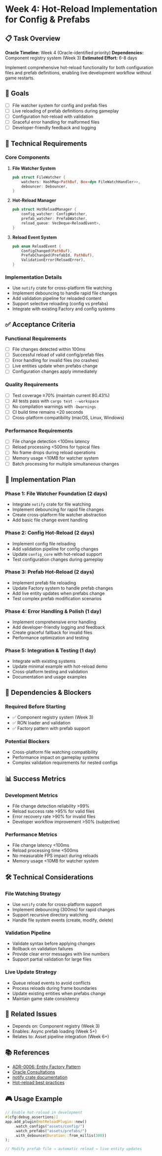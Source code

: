 # Week 4: Hot-Reload Implementation for Config & Prefabs

## 📋 Task Overview
**Oracle Timeline:** Week 4 (Oracle-identified priority)
**Dependencies:** Component registry system (Week 3)
**Estimated Effort:** 6-8 days

Implement comprehensive hot-reload functionality for both configuration files and prefab definitions, enabling live development workflow without game restarts.

## 🎯 Goals
- [ ] File watcher system for config and prefab files
- [ ] Live reloading of prefab definitions during gameplay
- [ ] Configuration hot-reload with validation
- [ ] Graceful error handling for malformed files
- [ ] Developer-friendly feedback and logging

## 🔧 Technical Requirements

### Core Components
1. **File Watcher System**
   ```rust
   pub struct FileWatcher {
       watchers: HashMap<PathBuf, Box<dyn FileWatchHandler>>,
       debouncer: Debouncer,
   }
   ```

2. **Hot-Reload Manager**
   ```rust
   pub struct HotReloadManager {
       config_watcher: ConfigWatcher,
       prefab_watcher: PrefabWatcher,
       reload_queue: VecDeque<ReloadEvent>,
   }
   ```

3. **Reload Event System**
   ```rust
   pub enum ReloadEvent {
       ConfigChanged(PathBuf),
       PrefabChanged(PrefabId, PathBuf),
       ValidationError(ReloadError),
   }
   ```

### Implementation Details
- Use `notify` crate for cross-platform file watching
- Implement debouncing to handle rapid file changes
- Add validation pipeline for reloaded content
- Support selective reloading (config vs prefabs)
- Integrate with existing Factory and config systems

## ✅ Acceptance Criteria

### Functional Requirements
- [ ] File changes detected within 100ms
- [ ] Successful reload of valid config/prefab files
- [ ] Error handling for invalid files (no crashes)
- [ ] Live entities update when prefabs change
- [ ] Configuration changes apply immediately

### Quality Requirements
- [ ] Test coverage ≥70% (maintain current 80.43%)
- [ ] All tests pass with `cargo test --workspace`
- [ ] No compilation warnings with `-Dwarnings`
- [ ] CI build time remains <20 seconds
- [ ] Cross-platform compatibility (macOS, Linux, Windows)

### Performance Requirements
- [ ] File change detection <100ms latency
- [ ] Reload processing <500ms for typical files
- [ ] No frame drops during reload operations
- [ ] Memory usage <10MB for watcher system
- [ ] Batch processing for multiple simultaneous changes

## 📝 Implementation Plan

### Phase 1: File Watcher Foundation (2 days)
- Integrate `notify` crate for file watching
- Implement debouncing for rapid file changes
- Create cross-platform file watcher abstraction
- Add basic file change event handling

### Phase 2: Config Hot-Reload (2 days)
- Implement config file reloading
- Add validation pipeline for config changes
- Update `config_core` with hot-reload support
- Test configuration changes during gameplay

### Phase 3: Prefab Hot-Reload (2 days)
- Implement prefab file reloading
- Update Factory system to handle prefab changes
- Add live entity updates when prefabs change
- Test complex prefab modification scenarios

### Phase 4: Error Handling & Polish (1 day)
- Implement comprehensive error handling
- Add developer-friendly logging and feedback
- Create graceful fallback for invalid files
- Performance optimization and testing

### Phase 5: Integration & Testing (1 day)
- Integrate with existing systems
- Update minimal example with hot-reload demo
- Cross-platform testing and validation
- Documentation and usage examples

## 🔗 Dependencies & Blockers

### Required Before Starting
- ✅ Component registry system (Week 3)
- ✅ RON loader and validation
- ✅ Factory pattern with prefab support

### Potential Blockers
- Cross-platform file watching compatibility
- Performance impact on gameplay systems
- Complex validation requirements for nested configs

## 📊 Success Metrics

### Development Metrics
- File change detection reliability >99%
- Reload success rate >95% for valid files
- Error recovery rate >90% for invalid files
- Developer workflow improvement >50% (subjective)

### Performance Metrics
- File change latency <100ms
- Reload processing time <500ms
- No measurable FPS impact during reloads
- Memory usage <10MB for watcher system

## 🛠️ Technical Considerations

### File Watching Strategy
- Use `notify` crate for cross-platform support
- Implement debouncing (300ms) for rapid changes
- Support recursive directory watching
- Handle file system events (create, modify, delete)

### Validation Pipeline
- Validate syntax before applying changes
- Rollback on validation failures
- Provide clear error messages with line numbers
- Support partial validation for large files

### Live Update Strategy
- Queue reload events to avoid conflicts
- Process reloads during frame boundaries
- Update existing entities when prefabs change
- Maintain game state consistency

## 🔄 Related Issues
- Depends on: Component registry (Week 3)
- Enables: Async prefab loading (Week 5+)
- Relates to: Asset pipeline integration (Week 6+)

## 📚 References
- [ADR-0006: Entity Factory Pattern](../docs/adr/0006-entity-factory.md)
- [Oracle Consultations](../docs/oracle-consultations.md)
- [notify crate documentation](https://docs.rs/notify/latest/notify/)
- [Hot-reload best practices](https://bevy-cheatbook.github.io/features/hot-reload.html)

## 🎮 Usage Example
```rust
// Enable hot-reload in development
#[cfg(debug_assertions)]
app.add_plugin(HotReloadPlugin::new()
    .watch_configs("assets/config/")
    .watch_prefabs("assets/prefabs/")
    .with_debounce(Duration::from_millis(300))
);

// Modify prefab file → automatic reload → live entity updates
```
